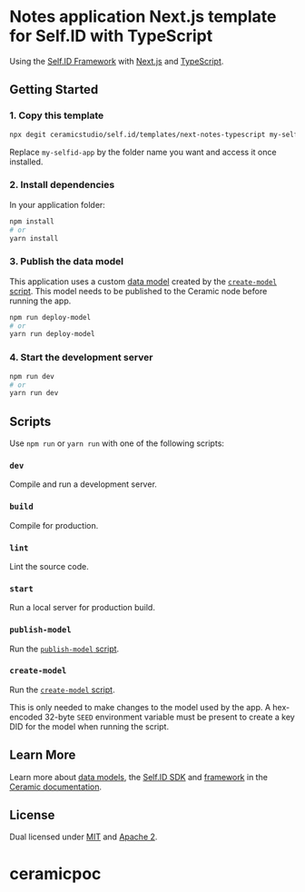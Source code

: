 # Notes application Next.js template for Self.ID with TypeScript

Using the [Self.ID Framework](https://developers.ceramic.network/tools/self-id/framework/) with [Next.js](https://nextjs.org/) and [TypeScript](https://www.typescriptlang.org/).

## Getting Started

### 1. Copy this template

```sh
npx degit ceramicstudio/self.id/templates/next-notes-typescript my-selfid-app
```

Replace `my-selfid-app` by the folder name you want and access it once installed.

### 2. Install dependencies

In your application folder:

```sh
npm install
# or
yarn install
```

### 3. Publish the data model

This application uses a custom [data model](https://developers.ceramic.network/tools/glaze/datamodel/) created by the [`create-model` script](./scripts/create-model.mjs). This model needs to be published to the Ceramic node before running the app.

```sh
npm run deploy-model
# or
yarn run deploy-model
```

### 4. Start the development server

```sh
npm run dev
# or
yarn run dev
```

## Scripts

Use `npm run` or `yarn run` with one of the following scripts:

### `dev`

Compile and run a development server.

### `build`

Compile for production.

### `lint`

Lint the source code.

### `start`

Run a local server for production build.

### `publish-model`

Run the [`publish-model` script](./scripts/publish-model.mjs).

### `create-model`

Run the [`create-model` script](./scripts/create-model.mjs).

This is only needed to make changes to the model used by the app.
A hex-encoded 32-byte `SEED` environment variable must be present to create a key DID for the model when running the script.

## Learn More

Learn more about [data models](https://developers.ceramic.network/tools/glaze/datamodel/), the [Self.ID SDK](https://developers.ceramic.network/tools/self-id/overview/) and [framework](https://developers.ceramic.network/tools/self-id/framework/) in the [Ceramic documentation](https://developers.ceramic.network/).

## License

Dual licensed under [MIT](https://github.com/ceramicstudio/self.id/blob/main/LICENSE-MIT) and [Apache 2](https://github.com/ceramicstudio/self.id/blob/main/LICENSE-APACHE).
# ceramicpoc

